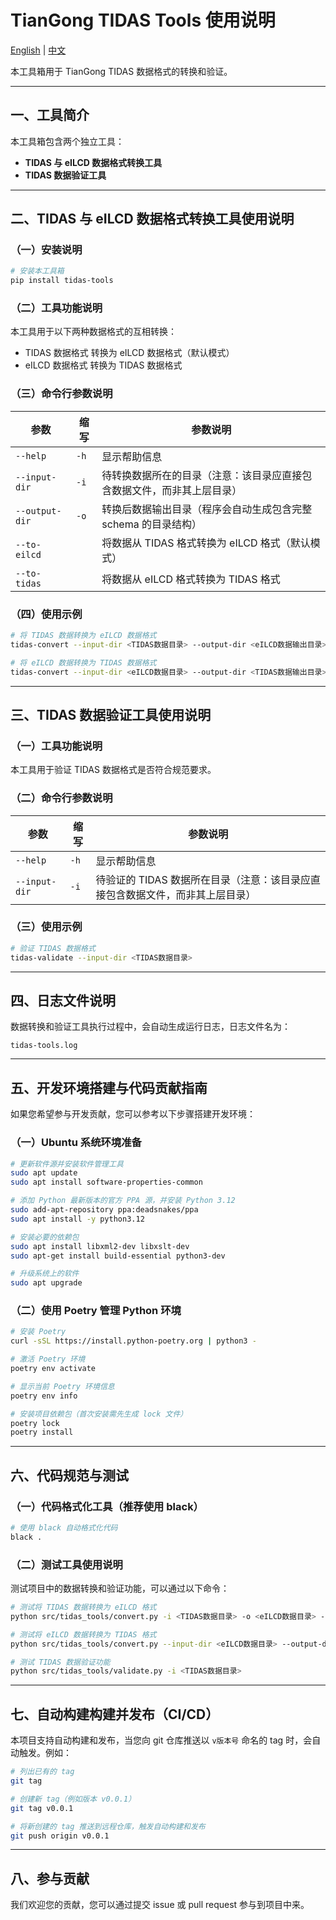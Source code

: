 # TianGong TIDAS Tools 使用说明

[English](./README.md) | [中文](./README_CN.md)

本工具箱用于 TianGong TIDAS 数据格式的转换和验证。

---

## 一、工具简介

本工具箱包含两个独立工具：

- **TIDAS 与 eILCD 数据格式转换工具**
- **TIDAS 数据验证工具**

---

## 二、TIDAS 与 eILCD 数据格式转换工具使用说明

### （一）安装说明

```bash
# 安装本工具箱
pip install tidas-tools
```

### （二）工具功能说明

本工具用于以下两种数据格式的互相转换：

- TIDAS 数据格式 转换为 eILCD 数据格式（默认模式）
- eILCD 数据格式 转换为 TIDAS 数据格式

### （三）命令行参数说明

| 参数 | 缩写 | 参数说明 |
|------|------|----------|
| `--help` | `-h` | 显示帮助信息 |
| `--input-dir` | `-i` | 待转换数据所在的目录（注意：该目录应直接包含数据文件，而非其上层目录） |
| `--output-dir` | `-o` | 转换后数据输出目录（程序会自动生成包含完整 schema 的目录结构） |
| `--to-eilcd` | | 将数据从 TIDAS 格式转换为 eILCD 格式（默认模式） |
| `--to-tidas` | | 将数据从 eILCD 格式转换为 TIDAS 格式 |

### （四）使用示例

```bash
# 将 TIDAS 数据转换为 eILCD 数据格式
tidas-convert --input-dir <TIDAS数据目录> --output-dir <eILCD数据输出目录> --to-eilcd

# 将 eILCD 数据转换为 TIDAS 数据格式
tidas-convert --input-dir <eILCD数据目录> --output-dir <TIDAS数据输出目录> --to-tidas
```

---

## 三、TIDAS 数据验证工具使用说明

### （一）工具功能说明

本工具用于验证 TIDAS 数据格式是否符合规范要求。

### （二）命令行参数说明

| 参数 | 缩写 | 参数说明 |
|------|------|----------|
| `--help` | `-h` | 显示帮助信息 |
| `--input-dir` | `-i` | 待验证的 TIDAS 数据所在目录（注意：该目录应直接包含数据文件，而非其上层目录）|

### （三）使用示例

```bash
# 验证 TIDAS 数据格式
tidas-validate --input-dir <TIDAS数据目录>
```

---

## 四、日志文件说明

数据转换和验证工具执行过程中，会自动生成运行日志，日志文件名为：

```
tidas-tools.log
```

---

## 五、开发环境搭建与代码贡献指南

如果您希望参与开发贡献，您可以参考以下步骤搭建开发环境：

### （一）Ubuntu 系统环境准备

```bash
# 更新软件源并安装软件管理工具
sudo apt update
sudo apt install software-properties-common

# 添加 Python 最新版本的官方 PPA 源，并安装 Python 3.12
sudo add-apt-repository ppa:deadsnakes/ppa
sudo apt install -y python3.12

# 安装必要的依赖包
sudo apt install libxml2-dev libxslt-dev
sudo apt-get install build-essential python3-dev

# 升级系统上的软件
sudo apt upgrade
```

### （二）使用 Poetry 管理 Python 环境

```bash
# 安装 Poetry
curl -sSL https://install.python-poetry.org | python3 -

# 激活 Poetry 环境
poetry env activate

# 显示当前 Poetry 环境信息
poetry env info

# 安装项目依赖包（首次安装需先生成 lock 文件）
poetry lock
poetry install
```

---

## 六、代码规范与测试

### （一）代码格式化工具（推荐使用 black）

```bash
# 使用 black 自动格式化代码
black .
```

### （二）测试工具使用说明

测试项目中的数据转换和验证功能，可以通过以下命令：

```bash
# 测试将 TIDAS 数据转换为 eILCD 格式
python src/tidas_tools/convert.py -i <TIDAS数据目录> -o <eILCD数据目录> --to-eilcd

# 测试将 eILCD 数据转换为 TIDAS 格式
python src/tidas_tools/convert.py --input-dir <eILCD数据目录> --output-dir <TIDAS数据目录> --to-tidas

# 测试 TIDAS 数据验证功能
python src/tidas_tools/validate.py -i <TIDAS数据目录> 
```

---

## 七、自动构建构建并发布（CI/CD）

本项目支持自动构建和发布，当您向 git 仓库推送以 `v版本号` 命名的 tag 时，会自动触发。例如：

```bash
# 列出已有的 tag
git tag

# 创建新 tag（例如版本 v0.0.1）
git tag v0.0.1

# 将新创建的 tag 推送到远程仓库，触发自动构建和发布
git push origin v0.0.1
```

---

## 八、参与贡献

我们欢迎您的贡献，您可以通过提交 issue 或 pull request 参与到项目中来。
